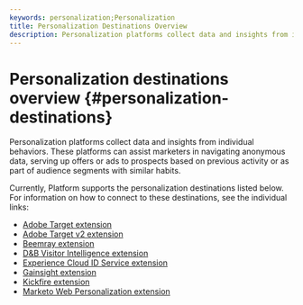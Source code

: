 ```yaml
---
keywords: personalization;Personalization
title: Personalization Destinations Overview
description: Personalization platforms collect data and insights from individual behaviors. These platforms can assist marketers in navigating anonymous data, serving up offers or ads to prospects based on previous activity or as part of audience segments with similar habits.
---
```


# Personalization destinations overview {#personalization-destinations}

Personalization platforms collect data and insights from individual behaviors. These platforms can assist marketers in navigating anonymous data, serving up offers or ads to prospects based on previous activity or as part of audience segments with similar habits.

Currently, Platform supports the personalization destinations listed below. For information on how to connect to these destinations, see the individual links:

* [Adobe Target extension](./adobe-target.md)
* [Adobe Target v2 extension](./adobe-target-v2.md)
* [Beemray extension](./beemray.md)
* [D&B Visitor Intelligence extension](./dnb.md)
* [Experience Cloud ID Service extension](./adobe-ecid.md)
* [Gainsight extension](./gainsight.md)
* [Kickfire extension](./kickfire.md)
* [Marketo Web Personalization extension](./marketo-web-personalization.md)
